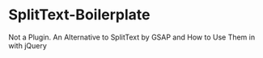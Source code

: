 # SplitText-Boilerplate
Not a Plugin. An Alternative to SplitText by GSAP and How to Use Them in with jQuery
